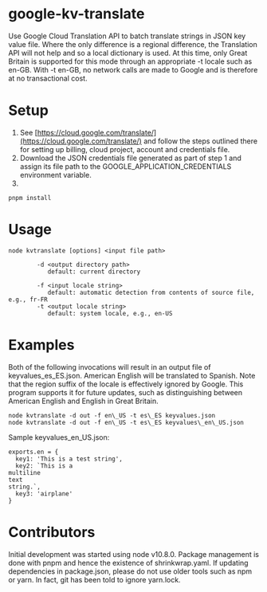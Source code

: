 # google-kv-translate
Use Google Cloud Translation API to batch translate strings in JSON key value file. Where the only difference is a regional difference, the Translation API will
not help and so a local dictionary is used. At this time, only Great Britain is 
supported for this mode through an appropriate -t locale such as en-GB. With
-t en-GB, no network calls are made to Google and is therefore at no 
transactional cost.
  
# Setup
  
1. See [https://cloud.google.com/translate/](https://cloud.google.com/translate/) and follow the steps outlined there for setting up billing, cloud project, account and credentials file.
2. Download the JSON credentials file generated as part of step 1 and assign its file path to the GOOGLE\_APPLICATION\_CREDENTIALS environment variable.
3. 
```
pnpm install
```
  
# Usage
  
```
node kvtranslate [options] <input file path>  
  
        -d <output directory path>  
           default: current directory  
  
        -f <input locale string>  
           default: automatic detection from contents of source file, e.g., fr-FR 
        -t <output locale string>  
           default: system locale, e.g., en-US 
```
  
# Examples
  
Both of the following invocations will result in an output file of keyvalues\_es\_ES.json.
American English will be translated to Spanish.
Note that the region suffix of the locale is effectively ignored by Google.
This program supports it for future updates, such as distinguishing between
American English and English in Great Britain.
  
```
node kvtranslate -d out -f en\_US -t es\_ES keyvalues.json
node kvtranslate -d out -f en\_US -t es\_ES keyvalues\_en\_US.json
```

Sample keyvalues\_en\_US.json:

```
exports.en = {
  key1: 'This is a test string',
  key2: `This is a
multiline
text
string.`,
  key3: 'airplane'
}
```

# Contributors
Initial development was started using node v10.8.0. Package management is
done with pnpm and hence the existence of shrinkwrap.yaml. If updating
dependencies in package.json, please do not use older tools such as npm
or yarn. In fact, git has been told to ignore yarn.lock.
